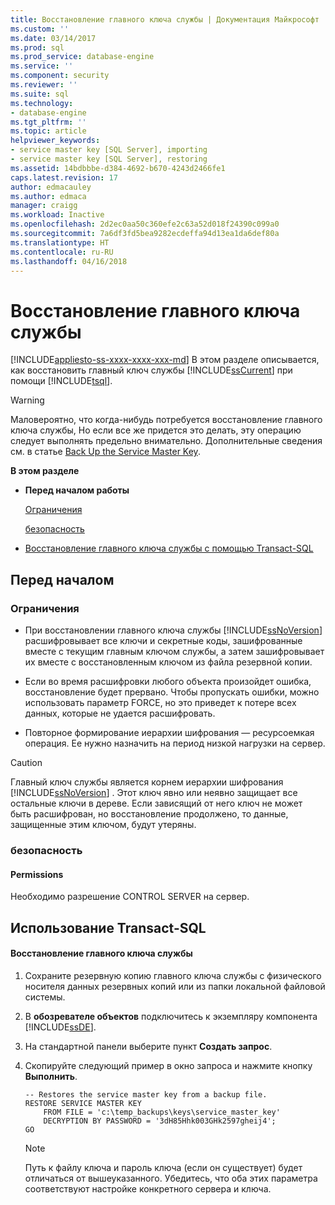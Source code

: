 ```yaml
---
title: Восстановление главного ключа службы | Документация Майкрософт
ms.custom: ''
ms.date: 03/14/2017
ms.prod: sql
ms.prod_service: database-engine
ms.service: ''
ms.component: security
ms.reviewer: ''
ms.suite: sql
ms.technology:
- database-engine
ms.tgt_pltfrm: ''
ms.topic: article
helpviewer_keywords:
- service master key [SQL Server], importing
- service master key [SQL Server], restoring
ms.assetid: 14bdbbbe-d384-4692-b670-4243d2466fe1
caps.latest.revision: 17
author: edmacauley
ms.author: edmaca
manager: craigg
ms.workload: Inactive
ms.openlocfilehash: 2d2ec0aa50c360efe2c63a52d018f24390c099a0
ms.sourcegitcommit: 7a6df3fd5bea9282ecdeffa94d13ea1da6def80a
ms.translationtype: HT
ms.contentlocale: ru-RU
ms.lasthandoff: 04/16/2018
---
```

# <a name="restore-the-service-master-key"></a>Восстановление главного ключа службы
[!INCLUDE[appliesto-ss-xxxx-xxxx-xxx-md](../../../includes/appliesto-ss-xxxx-xxxx-xxx-md.md)]
  В этом разделе описывается, как восстановить главный ключ службы [!INCLUDE[ssCurrent](../../../includes/sscurrent-md.md)] при помощи [!INCLUDE[tsql](../../../includes/tsql-md.md)].  
  
> [!WARNING]  
>  Маловероятно, что когда-нибудь потребуется восстановление главного ключа службы, Но если все же придется это делать, эту операцию следует выполнять предельно внимательно. Дополнительные сведения см. в статье [Back Up the Service Master Key](../../../relational-databases/security/encryption/back-up-the-service-master-key.md).  
  
 **В этом разделе**  
  
-   **Перед началом работы**  
  
     [Ограничения](#Restrictions)  
  
     [безопасность](#Security)  
  
-   [Восстановление главного ключа службы с помощью Transact-SQL](#SSMSProcedure)  
  
##  <a name="BeforeYouBegin"></a> Перед началом  
  
###  <a name="Restrictions"></a> Ограничения  
  
-   При восстановлении главного ключа службы [!INCLUDE[ssNoVersion](../../../includes/ssnoversion-md.md)] расшифровывает все ключи и секретные коды, зашифрованные вместе с текущим главным ключом службы, а затем зашифровывает их вместе с восстановленным ключом из файла резервной копии.  
  
-   Если во время расшифровки любого объекта произойдет ошибка, восстановление будет прервано. Чтобы пропускать ошибки, можно использовать параметр FORCE, но это приведет к потере всех данных, которые не удается расшифровать.  
  
-   Повторное формирование иерархии шифрования — ресурсоемкая операция. Ее нужно назначить на период низкой нагрузки на сервер.  
  
> [!CAUTION]  
>  Главный ключ службы является корнем иерархии шифрования [!INCLUDE[ssNoVersion](../../../includes/ssnoversion-md.md)] . Этот ключ явно или неявно защищает все остальные ключи в дереве. Если зависящий от него ключ не может быть расшифрован, но восстановление продолжено, то данные, защищенные этим ключом, будут утеряны.  
  
###  <a name="Security"></a> безопасность  
  
####  <a name="Permissions"></a> Permissions  
 Необходимо разрешение CONTROL SERVER на сервер.  
  
##  <a name="SSMSProcedure"></a> Использование Transact-SQL  
  
#### <a name="to-restore-the-service-master-key"></a>Восстановление главного ключа службы  
  
1.  Сохраните резервную копию главного ключа службы с физического носителя данных резервных копий или из папки локальной файловой системы.  
  
2.  В **обозревателе объектов** подключитесь к экземпляру компонента [!INCLUDE[ssDE](../../../includes/ssde-md.md)].  
  
3.  На стандартной панели выберите пункт **Создать запрос**.  
  
4.  Скопируйте следующий пример в окно запроса и нажмите кнопку **Выполнить**.  
  
    ```  
    -- Restores the service master key from a backup file.  
    RESTORE SERVICE MASTER KEY   
        FROM FILE = 'c:\temp_backups\keys\service_master_key'   
        DECRYPTION BY PASSWORD = '3dH85Hhk003GHk2597gheij4';  
    GO  
    ```  
  
    > [!NOTE]  
    >  Путь к файлу ключа и пароль ключа (если он существует) будет отличаться от вышеуказанного. Убедитесь, что оба этих параметра соответствуют настройке конкретного сервера и ключа.  
  
  
